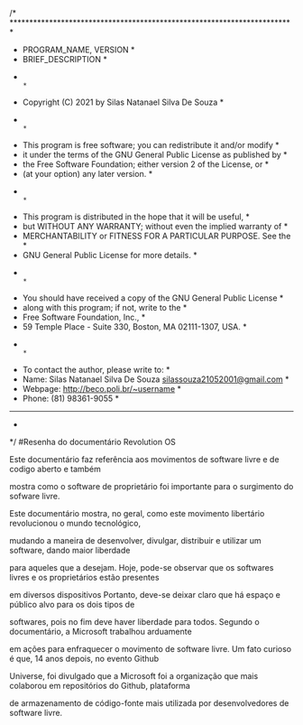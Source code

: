 /* *********************************************************************** *
*    PROGRAM_NAME, VERSION                                                 *
*    BRIEF_DESCRIPTION                                                     *
*                                                                          *
*  Copyright (C) 2021 by Silas Natanael Silva De Souza                     *
*                                                                          *
*    This program is free software; you can redistribute it and/or modify  *
*    it under the terms of the GNU General Public License as published by  *
*    the Free Software Foundation; either version 2 of the License, or     *
*    (at your option) any later version.                                   *
*                                                                          *
*    This program is distributed in the hope that it will be useful,       *
*    but WITHOUT ANY WARRANTY; without even the implied warranty of        *
*    MERCHANTABILITY or FITNESS FOR A PARTICULAR PURPOSE.  See the         *
*    GNU General Public License for more details.                          *
*                                                                          *
*    You should have received a copy of the GNU General Public License     *
*    along with this program; if not, write to the                         *
*    Free Software Foundation, Inc.,                                       *
*    59 Temple Place - Suite 330, Boston, MA  02111-1307, USA.             *
*                                                                          *
*  To contact the author, please write to:                                 *
*  Name: Silas Natanael Silva De Souza <silassouza21052001@gmail.com>      *
*  Webpage: http://beco.poli.br/~username                                  *
*  Phone: (81) 98361-9055                                                  *
* ************************************************************************ *
* 
*/
#Resenha do documentário Revolution OS


Este documentário faz referência aos movimentos de software livre e de codigo aberto e também 

mostra como o software de proprietário foi importante para o surgimento do sofware livre.

Este documentário mostra, no geral, como este movimento libertário revolucionou o mundo tecnológico, 

mudando a maneira de desenvolver, divulgar, distribuir e utilizar um software, dando maior liberdade 

para aqueles que a desejam. Hoje, pode-se observar que os softwares livres e os proprietários estão presentes 

em diversos dispositivos Portanto, deve-se deixar claro que há espaço e público alvo para os dois tipos de 

softwares, pois no fim deve haver liberdade para todos. Segundo o documentário, a Microsoft trabalhou arduamente 

em ações para enfraquecer o movimento de software livre. Um fato curioso é que, 14 anos depois, no evento Github 

Universe, foi divulgado que a Microsoft foi a organização que mais colaborou em repositórios do Github, plataforma 

de armazenamento de código-fonte mais utilizada por desenvolvedores de software livre.



